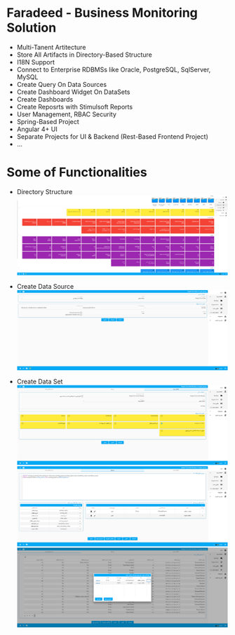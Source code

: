 # Faradeed - Business Monitoring Solution

  - Multi-Tanent Artitecture
  - Store All Artifacts in Directory-Based Structure
  - I18N Support
  - Connect to Enterprise RDBMSs like Oracle, PostgreSQL, SqlServer, MySQL
  - Create Query On Data Sources
  - Create Dashboard Widget On DataSets
  - Create Dashboards 
  - Create Reposrts with Stimulsoft Reports
  - User Management, RBAC Security 
  - Spring-Based Project 
  - Angular 4+ UI
  - Separate Projects for UI & Backend (Rest-Based Frontend Project)
  - ...
  
  
# Some of Functionalities
- Directory Structure <br />
![Directory Structure](https://raw.githubusercontent.com/saeidrastak/faradeed/master/images/directory-structure.png)

- Create Data Source <br />
![Create DataSource](https://raw.githubusercontent.com/saeidrastak/faradeed/master/images/create-datasource.png)

- Create Data Set <br />
![Create Dataset](https://raw.githubusercontent.com/saeidrastak/faradeed/master/images/create-dataset1.png)
![Create Dataset](https://raw.githubusercontent.com/saeidrastak/faradeed/master/images/create-dataset2.png)
![Create Dataset](https://raw.githubusercontent.com/saeidrastak/faradeed/master/images/create-dataset3.png)
